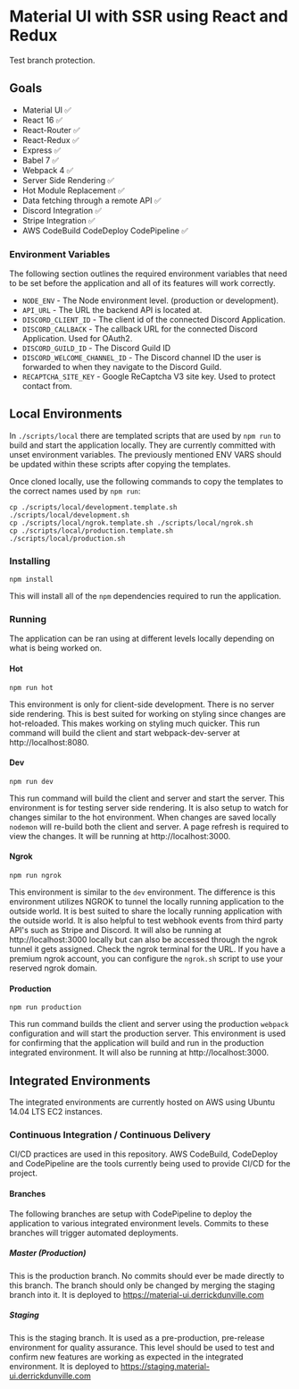 # Material UI with SSR using React and Redux

Test branch protection.

## Goals
* Material UI ✅
* React 16 ✅
* React-Router ✅
* React-Redux ✅
* Express ✅
* Babel 7 ✅
* Webpack 4 ✅
* Server Side Rendering ✅
* Hot Module Replacement ✅
* Data fetching through a remote API ✅
* Discord Integration ✅
* Stripe Integration ✅
* AWS CodeBuild CodeDeploy CodePipeline ✅

### Environment Variables
The following section outlines the required environment variables that need to be set before the application and all of its features will work correctly.

* `NODE_ENV` - The Node environment level. (production or development).
* `API_URL` - The URL the backend API is located at.
* `DISCORD_CLIENT_ID` - The client id of the connected Discord Application.
* `DISCORD_CALLBACK` - The callback URL for the connected Discord Application. Used for OAuth2.
* `DISCORD_GUILD_ID` - The Discord Guild ID
* `DISCORD_WELCOME_CHANNEL_ID` - The Discord channel ID the user is forwarded to when they navigate to the Discord Guild.
* `RECAPTCHA_SITE_KEY` - Google ReCaptcha V3 site key. Used to protect contact from.

## Local Environments
In `./scripts/local` there are templated scripts that are used by `npm run` to build and start the application locally. They are currently committed with unset environment variables. The previously mentioned ENV VARS should be updated within these scripts after copying the templates.

Once cloned locally, use the following commands to copy the templates to the correct names used by `npm run`:
```
cp ./scripts/local/development.template.sh ./scripts/local/development.sh
cp ./scripts/local/ngrok.template.sh ./scripts/local/ngrok.sh
cp ./scripts/local/production.template.sh ./scripts/local/production.sh
```

### Installing
```
npm install
```
This will install all of the `npm` dependencies required to run the application.

### Running
The application can be ran using at different levels locally depending on what is being worked on.

#### Hot
```
npm run hot
```
This environment is only for client-side development. There is no server side rendering. This is best suited for working on styling since changes are hot-reloaded. This makes working on styling much quicker. This run command will build the client and start webpack-dev-server at http://localhost:8080.

#### Dev
```
npm run dev
```
This run command will build the client and server and start the server. This environment is for testing server side rendering. It is also setup to watch for changes similar to the hot environment. When changes are saved locally `nodemon` will re-build both the client and server. A page refresh is required to view the changes. It will be running at http://localhost:3000.

#### Ngrok
```
npm run ngrok
```
This environment is similar to the `dev` environment. The difference is this environment utilizes NGROK to tunnel the locally running application to the outside world. It is best suited to share the locally running application with the outside world. It is also helpful to test webhook events from third party API's such as Stripe and Discord. It will also be running at http://localhost:3000 locally but can also be accessed through the ngrok tunnel it gets assigned. Check the ngrok terminal for the URL. If you have a premium ngrok account, you can configure the `ngrok.sh` script to use your reserved ngrok domain.

#### Production
```
npm run production
```
This run command builds the client and server using the production `webpack` configuration and will start the production server. This environment is used for confirming that the application will build and run in the production integrated environment. It will also be running at http://localhost:3000.

## Integrated Environments
The integrated environments are currently hosted on AWS using Ubuntu 14.04 LTS EC2 instances.

### Continuous Integration / Continuous Delivery
CI/CD practices are used in this repository. AWS CodeBuild, CodeDeploy and CodePipeline are the tools currently being used to provide CI/CD for the project.

#### Branches
The following branches are setup with CodePipeline to deploy the application to various integrated environment levels. Commits to these branches will trigger automated deployments.

##### Master (Production)
This is the production branch. No commits should ever be made directly to this branch. The branch should only be changed by merging the staging branch into it. It is deployed to https://material-ui.derrickdunville.com

##### Staging
This is the staging branch. It is used as a pre-production, pre-release environment for quality assurance. This level should be used to test and confirm new features are working as expected in the integrated environment. It is deployed to https://staging.material-ui.derrickdunville.com
